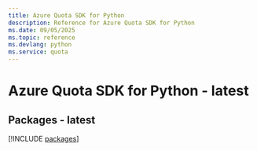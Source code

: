 ```yaml
---
title: Azure Quota SDK for Python
description: Reference for Azure Quota SDK for Python
ms.date: 09/05/2025
ms.topic: reference
ms.devlang: python
ms.service: quota
---
```

# Azure Quota SDK for Python - latest
## Packages - latest
[!INCLUDE [packages](quota-index.md)]